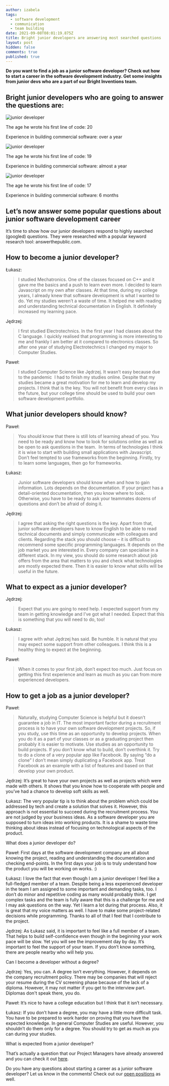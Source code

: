 ```yaml
---
author: izabela
tags:
  - software development
  - communication
  - team building
date: 2021-09-08T08:01:19.875Z
title: Bright junior developers are answering most searched questions
layout: post
hidden: false
comments: true
published: true
---
```

**Do you want to find a job as a junior software developer? Check out how to start a career in the software development industry. Get some insights from junior devs who are a part of our Bright Inventions team.**

## Bright junior developers who are going to answer the questions are:



![junior developer](/images/junior_dev_jedrzej.png)

The age he wrote his first line of code: 20

Experience in building commercial software: over a year

![junior developer](/images/junior_dev_lukasz.png)

The age he wrote his first line of code: 19

Experience in building commercial software: almost a year

![junior developer](/images/junior_dev_pawel.png)

The age he wrote his first line of code: 17

Experience in building commercial software: 6 months

## Let’s now answer some popular questions about junior software development career

It’s time to show how our junior developers respond to highly searched (googled) questions. They were researched with a popular keyword research tool: answerthepublic.com.

## How to become a junior developer?

Łukasz: 

> I studied Mechatronics. One of the classes focused on C++ and it gave me the basics and a push to learn even more. I decided to learn Javascript on my own after classes. At that time, during my college years, I already knew that software development is what I wanted to do. Yet my studies weren’t a waste of time. It helped me with reading and understanding technical documentation in English. It definitely increased my learning pace.

Jędrzej: 

> I first studied Electrotechnics. In the first year I had classes about the C language. I quickly realised that programming is more interesting to me and frankly I am better at it compared to electronics classes. So after one year of studying Electrotechnics I changed my major to Computer Studies. 

Paweł:

> I studied Computer Science like Jędrzej. It wasn’t easy because due to the pandemic  I had to finish my studies online. Despite that my studies became a great motivation for me to learn and develop my projects. I think that is the key. You will not benefit from every class in the future, but your college time should be used to build your own software development portfolio.

## What junior developers should know?

Paweł: 

> You should know that there is still lots of learning ahead of you. You need to be ready and know how to look for solutions online as well as be open to ask questions in the team.  In terms of technologies I think it is wise to start with building small applications with Javascript. Don’t feel tempted to use frameworks from the beginning. Firstly, try to learn some languages, then go for frameworks. 

Łukasz: 

> Junior software developers should know when and how to gain information. Lots depends on the documentation. If your project has a detail-oriented documentation, then you know where to look. Otherwise, you have to be ready to ask your teammates dozens of questions and don’t be afraid of doing it. 

Jędrzej: 

> I agree that asking the right questions is the key. Apart from that, junior software developers have to know English to be able to read technical documents and simply communicate with colleagues and clients. Regarding the stack you should choose – it is difficult to recommend some specific programming languages. It depends on the job market you are interested in. Every company can specialise in a different stack. In my view, you should do some research about job offers from the area that matters to you and check what technologies are mostly expected there. Then it is easier to know what skills will be useful in the future.

## What to expect as a junior developer?

Jędrzej: 

> Expect that you are going to need help. I expected support from my team in getting knowledge and I’ve got what I needed. Expect that this is something that you will need to do, too!

Łukasz: 

> I agree with what Jędrzej has said. Be humble. It is natural that you may expect some support from other colleagues. I think this is a healthy thing to expect at the beginning.

Paweł: 

> When it comes to your first job, don’t expect too much. Just focus on getting this first experience and learn as much as you can from more experienced developers.

## How to get a job as a junior developer?

Paweł: 

> Naturally, studying Computer Science is helpful but it doesn’t guarantee a job in IT. The most important factor during a recruitment process is to have your own software development projects. So, if you study, use this time as an opportunity to develop projects. When you do it as a part of your classes or as a graduating project then probably it is easier to motivate. Use studies as an opportunity to build projects. If you don’t know what to build, don’t overthink it. Try to do a clone of a very popular app like Facebook. By saying “do a clone” I don’t mean simply duplicating a Facebook app. Treat Facebook as an example with a list of features and based on that develop your own product. 



Jędrzej: It’s great to have your own projects as well as projects which were made with others. It shows that you know how to cooperate with people and you’ve had a chance to develop soft skills as well.



Łukasz: The very popular tip is to think about the problem which could be addressed by tech and create a solution that solves it. However, this approach is not essential to succeed during the recruitment process. You are not judged by your business ideas. As a software developer you are supposed to turn ideas into working products. It is a shame to waste time thinking about ideas instead of focusing on technological aspects of the product.



What does a junior developer do?



Paweł: First days at the software development company are all about knowing the project, reading and understanding the documentation and checking end-points. In the first days your job is to truly understand how the product you will be working on works. :)



Łukasz: I love the fact that even though I am a junior developer I feel like a full-fledged member of a team. Despite being a less experienced developer in the team I am assigned to some important and demanding tasks, too. I don’t do minor and repetitive coding as many would probably think. I get complex tasks and the team is fully aware that this is a challenge for me and I may ask questions on the way. Yet I learn a lot during that process. Also, it is great that my voice matters as well. I have to make some project-related decisions while programming. Thanks to all of that I feel that I contribute to the project.



Jędrzej: As Łukasz said, it is important to feel like a full member of a team. That helps to build self-confidence even though in the beginning your work pace will be slow. Yet you will see the improvement day by day. It’s important to feel the support of your team. If you don’t know something, there are people nearby who will help you. 



Can I become a developer without a degree?



Jędrzej: Yes, you can. A degree isn’t everything. However, it depends on the company recruitment policy. There may be companies that will reject your resume during the CV screening phase because of the lack of a diploma. However, it may not matter if you get to the interview part. Diplomas don't speak there, you do.



Paweł: It’s nice to have a college education but I think that it isn’t necessary.



Łukasz: If you don’t have a degree, you may have a little more difficult task. You have to be prepared to work harder on proving that you have the expected knowledge. In general Computer Studies are useful. However, you shouldn’t do them only for a degree. You should try to get as much as you can during your studies. 



What is expected from a junior developer?



That’s actually a question that our Project Managers have already answered and you can check it out [here](https://brightinventions.pl/blog/you-are-junior-developer-now-what-next/). 



Do you have any questions about starting a career as a junior software developer? Let us know in the comments! Check out our [open positions](https://brightinventions.pl/career) as well.